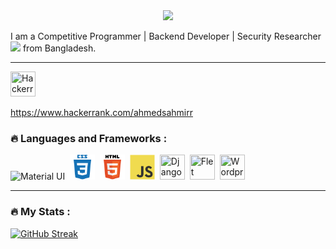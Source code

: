 <div id="header" align="center">
  <img src="https://media.giphy.com/media/M9gbBd9nbDrOTu1Mqx/giphy.gif" width="100"/>
</div>


I am a Competitive Programmer | Backend Developer | Security Researcher<img src="https://media.giphy.com/media/WUlplcMpOCEmTGBtBW/giphy.gif" width="30"> from Bangladesh.

---
<img src="https://cdn.worldvectorlogo.com/logos/hackerrank.svg" title="Hackerrank" width="40" height="40">&nbsp;

https://www.hackerrank.com/ahmedsahmirr


### :fire: Languages and Frameworks :
<div>

  
  <img src="https://upload.wikimedia.org/wikipedia/commons/thumb/0/0a/Python.svg/2048px-Python.svg.png" title="Material UI" alt="Material UI" width="40" height="40"/>&nbsp;
  <img src="https://github.com/devicons/devicon/blob/master/icons/css3/css3-plain-wordmark.svg"  title="CSS3" alt="CSS" width="40" height="40"/>&nbsp;
  <img src="https://github.com/devicons/devicon/blob/master/icons/html5/html5-original-wordmark.svg" title="HTML5" alt="HTML" width="40" height="40"/>&nbsp;
  <img src="https://github.com/devicons/devicon/blob/master/icons/javascript/javascript-original.svg" title="JavaScript" alt="JavaScript" width="40">&nbsp;
  <img src="https://cdn.iconscout.com/icon/free/png-64/django-1-282754.png" title="Django" width="40" height="40">&nbsp;
  <img src="https://user-images.githubusercontent.com/78295593/196104996-4db3e459-a47b-424d-a988-732c86e8444d.png" title="Flet" width="40" height="40">&nbsp;
  <img src="https://flet.dev/img/logo.svg" title="Wordpress" width="40" height="40">&nbsp;

  
</div>

---

### :fire: My Stats :
[![GitHub Streak](http://github-readme-streak-stats.herokuapp.com?user=Shahmir-Riddo&theme=dark&hide_border=true)](https://git.io/streak-stats)


